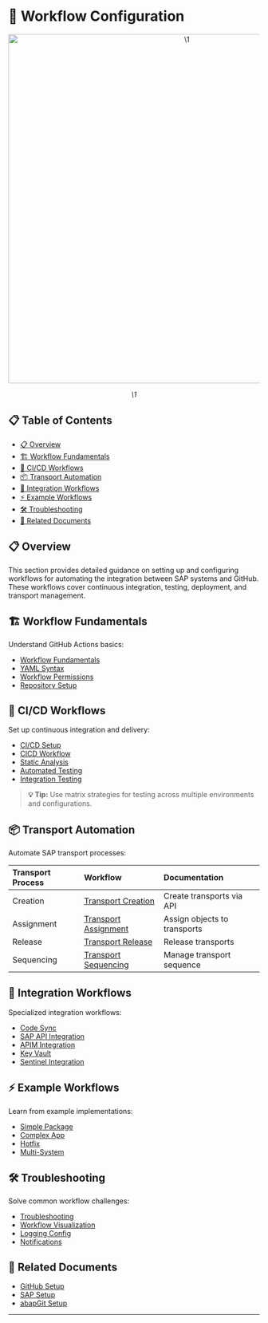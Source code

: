 # 🔄 Workflow Configuration

<div align="center" class="svg-container">
  <!-- Using both object and img as fallback for maximum compatibility -->
  <object type="image/svg+xml" data="\1" style="width: 700px; max-width: 100%;" aria-label="\1">
    <img src="\1" alt="\1" width="700" />
  </object>
  
  *\1*
</div>

## 📋 Table of Contents

- [📋 Overview](#-overview)
- [🏗️ Workflow Fundamentals](#️-workflow-fundamentals)
- [🔄 CI/CD Workflows](#-cicd-workflows)
- [📦 Transport Automation](#-transport-automation)
- [🔌 Integration Workflows](#-integration-workflows)
- [⚡ Example Workflows](#-example-workflows)
- [🛠️ Troubleshooting](#️-troubleshooting)
- [🔗 Related Documents](#-related-documents)

## 📋 Overview

This section provides detailed guidance on setting up and configuring workflows for automating the integration between SAP systems and GitHub. These workflows cover continuous integration, testing, deployment, and transport management.

## 🏗️ Workflow Fundamentals

Understand GitHub Actions basics:

- [Workflow Fundamentals](./workflow-fundamentals.md)
- [YAML Syntax](./yaml-syntax.md)
- [Workflow Permissions](./workflow-permissions.md)
- [Repository Setup](./repository-setup.md)

## 🔄 CI/CD Workflows

Set up continuous integration and delivery:

- [CI/CD Setup](./ci-cd-setup.md)
- [CICD Workflow](./cicd-workflow.md)
- [Static Analysis](./static-analysis.md)
- [Automated Testing](./automated-testing.md)
- [Integration Testing](./integration-testing.md)

> **💡 Tip:** Use matrix strategies for testing across multiple environments and configurations.

## 📦 Transport Automation

Automate SAP transport processes:

| Transport Process | Workflow | Documentation |
|:------------------|:---------|:--------------|
| Creation | [Transport Creation](./transport-creation.md) | Create transports via API |
| Assignment | [Transport Assignment](./transport-assignment.md) | Assign objects to transports |
| Release | [Transport Release](./transport-release.md) | Release transports |
| Sequencing | [Transport Sequencing](./transport-sequencing.md) | Manage transport sequence |

## 🔌 Integration Workflows

Specialized integration workflows:

- [Code Sync](./code-sync.md)
- [SAP API Integration](./sap-api-integration.md)
- [APIM Integration](./apim-integration.md)
- [Key Vault](./key-vault.md)
- [Sentinel Integration](./sentinel-integration.md)

## ⚡ Example Workflows

Learn from example implementations:

- [Simple Package](./examples/simple-package.md)
- [Complex App](./examples/complex-app.md)
- [Hotfix](./examples/hotfix.md)
- [Multi-System](./examples/multi-system.md)

## 🛠️ Troubleshooting

Solve common workflow challenges:

- [Troubleshooting](./troubleshooting.md)
- [Workflow Visualization](./workflow-visualization.md)
- [Logging Config](./logging-config.md)
- [Notifications](./notifications.md)

## 🔗 Related Documents

- [GitHub Setup](../github-setup/index.md)
- [SAP Setup](../sap-setup/index.md)
- [abapGit Setup](../abapgit-setup.md)

---


